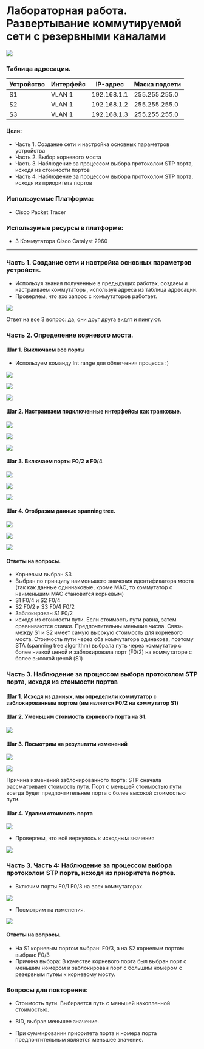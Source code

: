 # Лабораторная работа. Развертывание коммутируемой сети с резервными каналами

![](https://github.com/Despirant/Desp_Labs/blob/main/pics/Labs7Topology.PNG)

### Таблица адресации.

| Устройство  |  Интерфейс | IP-адрес  |  Маска подсети |
|---|---|---|---|
| S1  | VLAN 1  | 192.168.1.1  | 255.255.255.0  |
| S2  | VLAN 1  | 192.168.1.2  | 255.255.255.0  |
| S3  | VLAN 1  | 192.168.1.3  | 255.255.255.0  |

 #### Цели:
 - Часть 1. Создание сети и настройка основных параметров устройства
 - Часть 2. Выбор корневого моста
 - Часть 3. Наблюдение за процессом выбора протоколом STP порта, исходя из стоимости портов
 - Часть 4. Наблюдение за процессом выбора протоколом STP порта, исходя из приоритета портов

 ### Используемые Платформа:
  - Cisco Packet Tracer
 ### Использумые ресурсы в платформе:
  - 3 Коммутатора Cisco Catalyst 2960
----
### Часть 1. Создание сети и настройка основных параметров устройств.
- Используя знания полученные в предыдущих работах, создаем и настраиваем коммутаторы, используя адреса из таблица адресации.
- Проверяем, что эхо запрос с коммутаторов работает.

![](https://github.com/Despirant/Desp_Labs/blob/main/pics/Labs7PingOK.PNG)

Ответ на все 3 вопрос: да, они друг друга видят и пингуют.

### Часть 2. Определение корневого моста. 

#### Шаг 1. Выключаем все порты
- Используем команду Int range для облегчения процесса :)

![](https://github.com/Despirant/Desp_Labs/blob/main/pics/Labs7S1IntShut.PNG)

![](https://github.com/Despirant/Desp_Labs/blob/main/pics/Labs7S2IntShut.PNG)


![](https://github.com/Despirant/Desp_Labs/blob/main/pics/Labs7S3IntShut.PNG)


#### Шаг 2. Настраиваем подключенные интерфейсы как транковые. 

![](https://github.com/Despirant/Desp_Labs/blob/main/pics/Labs7S1PortTrunk.PNG)


![](https://github.com/Despirant/Desp_Labs/blob/main/pics/Labs7S2PortTrunk.PNG)


![](https://github.com/Despirant/Desp_Labs/blob/main/pics/Labs7S3PortTrunk.PNG)


#### Шаг 3. Включаем порты F0/2 и F0/4

![](https://github.com/Despirant/Desp_Labs/blob/main/pics/Labs7S1Int24On.PNG)


![](https://github.com/Despirant/Desp_Labs/blob/main/pics/Labs7S1Int24On.PNG)


![](https://github.com/Despirant/Desp_Labs/blob/main/pics/Labs7S3Int24On.PNG)


#### Шаг 4. Отобразим данные spanning tree.

![](https://github.com/Despirant/Desp_Labs/blob/main/pics/Labs7S1SpanningTree.PNG)

![](https://github.com/Despirant/Desp_Labs/blob/main/pics/Labs7S1SpanningTree.PNG)

![](https://github.com/Despirant/Desp_Labs/blob/main/pics/Labs7S3SpanningTree.PNG)


#### Ответы на вопросы.
- Корневым выбран S3
- Выбран по принципу наименьшего значения идентификатора моста (так как данные одиннаковые, кроме MAC, то коммутатор с наименьшим MAC становится корневым)
- S1 F0/4 и S2 F0/4
- S2 F0/2 и S3 F0/4 F0/2
- Заблокирован S1 F0/2
- исходя из стоимости пути. Если стоимость пути равна, затем сравниваются ставки. Предпочтительны меньшие числа. Cвязь между S1 и S2 имеет самую высокую стоимость для корневого моста. Стоимость пути через оба коммутатора одинакова, поэтому STA (spanning tree algorithm) выбрала путь через коммутатор с более низкой ценой и заблокировала порт (F0/2) на коммутаторе с более высокой ценой (S1)

### Часть 3. Наблюдение за процессом выбора протоколом STP порта, исходя из стоимости портов
#### Шаг 1. Исходя из данных, мы определили коммутатор с заблокированным портом (им является F0/2 на коммутатор S1)
#### Шаг 2. Уменьшим стоимость корневого порта на S1. 

![](https://github.com/Despirant/Desp_Labs/blob/main/pics/Labs7S1IntF4CostChange.PNG)


#### Шаг 3. Посмотрим на результаты изменений

![](https://github.com/Despirant/Desp_Labs/blob/main/pics/Labs7S1AfterChange.PNG)


![](https://github.com/Despirant/Desp_Labs/blob/main/pics/Labs7S3AfterChange.PNG)

Причина изменений заблокированного порта: STP сначала рассматривает стоимость пути. Порт с меньшей стоимостью пути всегда будет предпочтительнее порта с более высокой стоимостью пути.

#### Шаг 4. Удалим стоимость порта

![](https://github.com/Despirant/Desp_Labs/blob/main/pics/Labs7S1ChangeAgain.PNG)


- Проверяем, что всё вернулось к исходным значения

![](https://github.com/Despirant/Desp_Labs/blob/main/pics/Labs7S1S3AfterChange.PNG)


### Часть 3. Часть 4:	Наблюдение за процессом выбора протоколом STP порта, исходя из приоритета портов.

- Включим порты F0/1 F0/3 на всех коммутаторах.

![](https://github.com/Despirant/Desp_Labs/blob/main/pics/Labs7F13Up.PNG)


- Посмотрим на изменения.

![](https://github.com/Despirant/Desp_Labs/blob/main/pics/Labs7S1S2S3IntOn.PNG)


#### Ответы на вопросы. 

- На S1 корневым портом выбран: F0/3, а на S2 корневым портом выбран: F0/3
- Причина выбора: В качестве корневого порта был выбран порт с меньшим номером и заблокирован порт с большим номером с резервным путем к корневому мосту.

### Вопросы для повторения:

- Стоимость пути. Выбирается путь с меньшей накопленной стоимостью.

- BID, выбрав меньшее значение.

- При суммировании приоритета порта и номера порта предпочтительным является меньшее значение.
